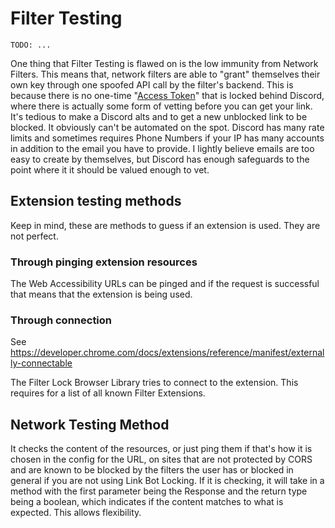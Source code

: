 # Filter Testing

`TODO: ...`

One thing that Filter Testing is flawed on is the low immunity from Network Filters. This means that, network filters are able to "grant" themselves their own key through one spoofed API call by the filter's backend. This is because there is no one-time "[Access Token](../for%20devs/standards/Link%20Locking%20Tokens.md)" that is locked behind Discord, where there is actually some form of vetting before you can get your link. It's tedious to make a Discord alts and to get a new unblocked link to be blocked. It obviously can't be automated on the spot. Discord has many rate limits and sometimes requires Phone Numbers if your IP has many accounts in addition to the email you have to provide. I lightly believe emails are too easy to create by themselves, but Discord has enough safeguards to the point where it it should be valued enough to vet.

## Extension testing methods

Keep in mind, these are methods to guess if an extension is used. They are not perfect.

### Through pinging extension resources

The Web Accessibility URLs can be pinged and if the request is successful that means that the extension is being used.

### Through connection

See <https://developer.chrome.com/docs/extensions/reference/manifest/externally-connectable>

The Filter Lock Browser Library tries to connect to the extension. This requires for a list of all known Filter Extensions.

## Network Testing Method

It checks the content of the resources, or just ping them if that's how it is chosen in the config for the URL, on sites that are not protected by CORS and are known to be blocked by the filters the user has or blocked in general if you are not using Link Bot Locking. If it is checking, it will take in a method with the first parameter being the Response and the return type being a boolean, which indicates if the content matches to what is expected. This allows flexibility.
